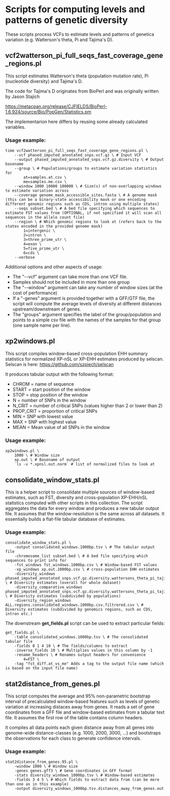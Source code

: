 # Scripts for computing levels and patterns of genetic diversity

These scripts process VCFs to estimate levels and patterns of genetica variation (e.g. Watterson's theta, Pi and Tajima's D).

## vcf2watterson_pi_full_seqs_fast_coverage_gene_regions.pl

This script estimates Watterson's theta (population mutation rate), Pi (nucleotide diversity) and Tajima's D.

The code for Tajima's D originates from BioPerl and was originally written by Jason Stajich

https://metacpan.org/release/CJFIELDS/BioPerl-1.6.924/source/Bio/PopGen/Statistics.pm

The implementarion here differs by reusing some already calculated variables.

### Usage example:

    time vcf2watterson_pi_full_seqs_fast_coverage_gene_regions.pl \
        --vcf phased_imputed_annotated_snps.vcf.gz \ # Input VCF
        --output phased_imputed_annotated_snps.vcf.gz.diversity \ # Output basename
        --group \ # Populations/groups to estimate variation statistics for
            at=samples.at.csv \
            me=samples.me.csv \
        --window 1000 10000 100000 \ # Size(s) of non-overlapping windows to estimate variation across
        --coverage genome_mask_accessible_sites.fasta \ # A genome mask (this can be a binary-state accessibility mask or one encoding different genomic regions such as CDS, intron using multiple states)
        --seqs subset.bed \ # A bed file specifying which sequences to estimate FST values from (OPTIONAL, if not specified it will scan all sequences in the allele count file)
        --region \ # Which genomic regions to look at (refers back to the states encoded in the provided genome mask)
            1=intergenic \
            2=intron \
            3=three_prime_utr \
            4=exon \
            5=five_prime_utr \
            6=cds \
        --verbose

Additional options and other aspects of usage:
- The "--vcf" argument can take more than one VCF file.
- Samples should not be included in more than one group
- The "--window" argument can take any number of window sizes (at the cost of performance)
- If a "-genes" argument is provided together with a GFF/GTF file, the script will compute the average levels of diversity at different distances upstream/downstream of genes.
- The "groups" argument specifies the label of the group/population and points to a simple csv file with the names of the samples for that group (one sample name per line).

## xp2windows.pl

This script compiles window-based cross-population EHH summary statistics for normalized XP-nSL or XP-EHH estimates produced by selscan.
Selscan is here: https://github.com/szpiech/selscan

It produces tabular output with the following format:

- CHROM = name of sequence
- START = start position of the window
- STOP = stop position of the window
- N = number of SNPs in the window
- N_CRIT = number of critical SNPs (values higher than 2 or lower than 2)
- PROP_CRIT = proportion of critical SNPs
- MIN = SNP with lowest value
- MAX = SNP with highest value
- MEAN = Mean value of all SNPs in the window
 
### Usage example:

    xp2windows.pl \
        1000 \ # Window size
        xp.out \ # Basename of output
        `ls -v *.xpnsl.out.norm` # list of normalized files to look at

## consolidate_window_stats.pl

This is a helper script to consolidate multiple sources of window-based estimates, such as FST, diversity and cross-population XP-EHH/nSL statistics computed with other scripts in this collection. The script aggregates the data for every window and produces a new tabular output file. It assumes that the window-resolution is the same across all datasets. It essentially builds a flat-file tabular database of estimates.

### Usage example:


    consolidate_window_stats.pl \
        -output consolidated_windows.1000bp.tsv \ # The tabular output file
        -chromosome_list subset.bed \ # A bed file specifying which sequences to print info for
        -fst_windows fst_windows.1000bp.csv \ # Window-based FST values
        -xp_windows xp.out.1000bp.csv \ # cross-population EHH estimates
        -diversity_windows phased_imputed_annotated_snps.vcf.gz.diversity.wattersons_theta_pi_tajimas_D.window_1000.any.csv \ # Diversity estimates (overall for whole dataset)
        -diversity_comparative_windows phased_imputed_annotated_snps.vcf.gz.diversity.wattersons_theta_pi_tajimas_D.window_1000.any.csv \ # Diversity estimates (subdivided by populations)
        -diversity_region_windows ALL.regions.consolidated_windows.1000bp.csv.filtrered.csv \ # Diversity estimates (subdivided by genomics regions, such as CDS, intron etc.)
        
The downstream **get_fields.pl** script can be used to extract particular fields:

    get_fields.pl \
        -table consolidated_windows.1000bp.tsv \ # The consolidated tabular file
        -fields 0 1 4 10 \ # The fields/columns to extract
        -inverse_fields 10 \ # Multiplies values in this column by -1
        -rename_headers \ # Renames output headers for convenience
            4=FST \
        -tag "fst_diff.at_vs_me" Adds a tag to the output file name (which is based on the input file name)
        
 ## stat2distance_from_genes.pl
 
This script computes the average and 95% non-parametric bootstrap interval of precalculated window-based features such as levels of genetic variation at increasing distaces away from genes. It reads a set of gene coordinates from a GFF file and window-based estimates from a tabular text file. It assumes the first row of the table contains column headers.

It compiles all data points each given distance away from all genes into genome-wide distance-classes (e.g. 1000, 2000, 3000, ...) and bootstraps the observations for each class to generate confidence intervals.

### Usage example:

    stat2distance_from_genes.95.pl \
        -window 1000 \ # Window size
        -genes genes.gff3 \ # Gene coordinates in GFF format
        -stats diversity_windows_1000bp.tsv \ # Window-based estimates
        -fields 3 4 5 \ # Which fields to extract data from (can be more than one as in this example)
        -output diversity_windows_1000bp.tsv.distances_away_from_genes.out

